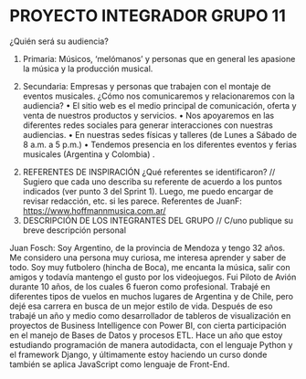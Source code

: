 # PROYECTO INTEGRADOR GRUPO 11

¿Quién será su audiencia?

1) Primaria: Músicos, ‘melómanos’ y personas que en general les apasione la música y la
producción musical.

2) Secundaria: Empresas y personas que trabajen con el montaje de eventos musicales.
¿Cómo nos comunicaremos y relacionaremos con la audiencia?
• El sitio web es el medio principal de comunicación, oferta y venta de nuestros
productos y servicios.
• Nos apoyaremos en las diferentes redes sociales para generar interacciones con
nuestras audiencias.
• En nuestras sedes físicas y talleres (de Lunes a Sábado de 8 a.m. a 5 p.m.)
• Tendemos presencia en los diferentes eventos y ferias musicales (Argentina y
Colombia) .

2. REFERENTES DE INSPIRACIÓN
¿Qué referentes se identificaron?
// Sugiero que cada uno describa su referente de acuerdo a los puntos indicados (ver punto 3
del Sprint 1). Luego, me puedo encargar de revisar redacción, etc. si les parece.
Referentes de JuanF: https://www.hoffmannmusica.com.ar/
4. DESCRIPCIÓN DE LOS INTEGRANTES DEL GRUPO
// C/uno publique su breve descripción personal

Juan Fosch: 
Soy Argentino, de la provincia de Mendoza y tengo 32 años. Me considero una persona muy curiosa, me interesa aprender y saber de todo.
Soy muy futbolero (hincha de Boca), me encanta la música, salir con amigos y todavía mantengo el gusto por los videojuegos.
Fui Piloto de Avión durante 10 años, de los cuales 6 fueron como profesional. Trabajé en diferentes tipos de vuelos en muchos lugares de Argentina y de Chile, pero dejé esa carrera en busca de un mejor estilo de vida. 
Después de eso trabajé un año y medio como desarrollador de tableros de visualización en proyectos de Business Intelligence con Power BI, con cierta participación en el manejo de Bases de Datos y procesos ETL.
Hace un año que estoy estudiando programación de manera autodidacta, con el lenguaje Python y el framework Django, y últimamente estoy haciendo un curso donde también se aplica JavaScript como lenguaje de Front-End.
